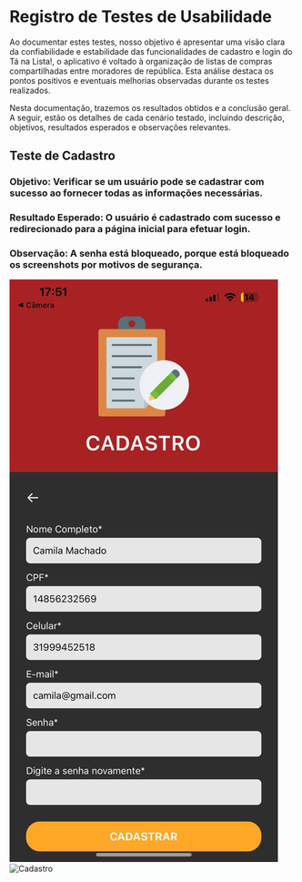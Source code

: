 # Registro de Testes de Usabilidade

Ao documentar estes testes, nosso objetivo é apresentar uma visão clara da confiabilidade e estabilidade das funcionalidades de cadastro e login do Tá na Lista!, o aplicativo é voltado à organização de listas de compras compartilhadas entre moradores de república. Esta análise destaca os pontos positivos e eventuais melhorias observadas durante os testes realizados.

Nesta documentação, trazemos os resultados obtidos e a conclusão geral. A seguir, estão os detalhes de cada cenário testado, incluindo descrição, objetivos, resultados esperados e observações relevantes.

## Teste de Cadastro

### **Objetivo:** Verificar se um usuário pode se cadastrar com sucesso ao fornecer todas as informações necessárias.

### **Resultado Esperado:** O usuário é cadastrado com sucesso e redirecionado para a página inicial para efetuar login.

### **Observação:** A senha está bloqueado, porque está bloqueado os screenshots por motivos de segurança.

![Cadastro](./img/Cadastro_Sucesso.jpg)  ![Cadastro](./img/SucessoCadastro.jpg)


